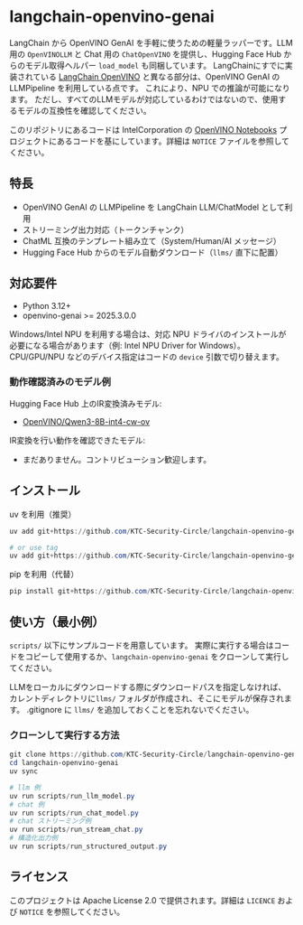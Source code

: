 # langchain-openvino-genai

LangChain から OpenVINO GenAI を手軽に使うための軽量ラッパーです。LLM 用の `OpenVINOLLM` と Chat 用の `ChatOpenVINO` を提供し、Hugging Face Hub からのモデル取得ヘルパー `load_model` も同梱しています。
LangChainにすでに実装されている [LangChain OpenVINO](https://python.langchain.com/docs/integrations/llms/openvino/) と異なる部分は、OpenVINO GenAI の LLMPipeline を利用している点です。
これにより、NPU での推論が可能になります。
ただし、すべてのLLMモデルが対応しているわけではないので、使用するモデルの互換性を確認してください。

このリポジトリにあるコードは IntelCorporation の [OpenVINO Notebooks](https://github.com/openvinotoolkit/openvino_notebooks) プロジェクトにあるコードを基にしています。詳細は `NOTICE` ファイルを参照してください。

## 特長

- OpenVINO GenAI の LLMPipeline を LangChain LLM/ChatModel として利用
- ストリーミング出力対応（トークンチャンク）
- ChatML 互換のテンプレート組み立て（System/Human/AI メッセージ）
- Hugging Face Hub からのモデル自動ダウンロード（`llms/` 直下に配置）

## 対応要件

- Python 3.12+
- openvino-genai >= 2025.3.0.0

Windows/Intel NPU を利用する場合は、対応 NPU ドライバのインストールが必要になる場合があります（例: Intel NPU Driver for Windows）。CPU/GPU/NPU などのデバイス指定はコードの `device` 引数で切り替えます。

### 動作確認済みのモデル例

Hugging Face Hub 上のIR変換済みモデル:

- [OpenVINO/Qwen3-8B-int4-cw-ov](https://huggingface.co/OpenVINO/Qwen3-8B-int4-cw-ov)

IR変換を行い動作を確認できたモデル:

- まだありません。コントリビューション歓迎します。

## インストール

uv を利用（推奨）

```powershell
uv add git+https://github.com/KTC-Security-Circle/langchain-openvino-genai.git

# or use tag
uv add git+https://github.com/KTC-Security-Circle/langchain-openvino-genai.git --tag 0.0.1
```

pip を利用（代替）

```powershell
pip install git+https://github.com/KTC-Security-Circle/langchain-openvino-genai.git
```

## 使い方（最小例）

`scripts/` 以下にサンプルコードを用意しています。
実際に実行する場合はコードをコピーして使用するか、`langchain-openvino-genai` をクローンして実行してください。

LLMをローカルにダウンロードする際にダウンロードパスを指定しなければ、カレントディレクトリに`llms/` フォルダが作成され、そこにモデルが保存されます。
.gitignore に `llms/` を追加しておくことを忘れないでください。

### クローンして実行する方法

```powershell
git clone https://github.com/KTC-Security-Circle/langchain-openvino-genai.git
cd langchain-openvino-genai
uv sync

# llm 例
uv run scripts/run_llm_model.py
# chat 例
uv run scripts/run_chat_model.py
# chat ストリーミング例
uv run scripts/run_stream_chat.py
# 構造化出力例
uv run scripts/run_structured_output.py
```

## ライセンス

このプロジェクトは Apache License 2.0 で提供されます。詳細は `LICENCE` および `NOTICE` を参照してください。
